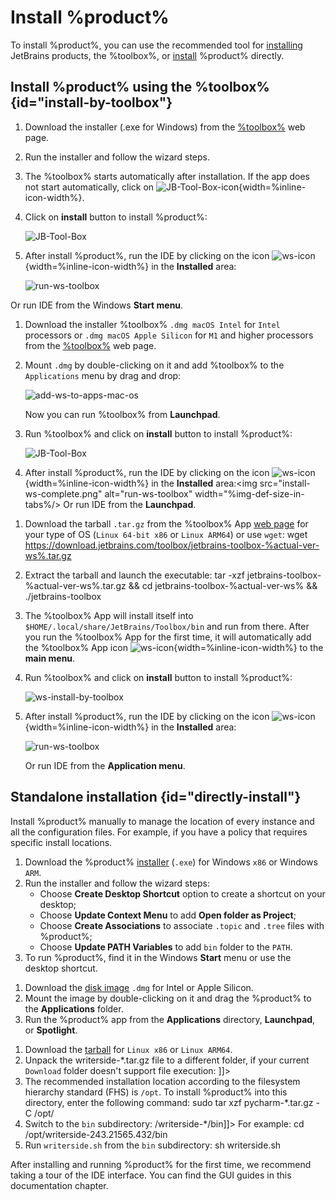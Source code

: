 # Install %product%

To install %product%, you can use the recommended tool for [installing](#install-by-toolbox) JetBrains products, the %toolbox%, or [install](#directly-install) %product% directly.

## Install %product% using the %toolbox% {id="install-by-toolbox"}

<tabs group="install" id="install-ws-by-toolbox-tabs">
<tab title="Windows" group-key="Windows" id="install-ws-by-toolbox-windows">

1. Download the installer (.exe for Windows) from the [%toolbox%](https://www.jetbrains.com/toolbox-app/) web page.
1. Run the installer and follow the wizard steps.
1. The %toolbox% starts automatically after installation. If the app does not start automatically, click on ![JB-Tool-Box-icon](https://resources.jetbrains.com/help/img/idea/2024.3/app.nodes.toolbox.svg){width=%inline-icon-width%}.
1. Click on **install** button to install %product%:

    <img src="ws-install-by-toolbox.jpg" alt="JB-Tool-Box" width="%img-def-size-in-tabs%"/>
    <include from="toolbox-setup-def-location.md" element-id="toolbox-setup-info-windows"></include>

1. After install %product%, run the IDE by clicking on the icon ![ws-icon](https://plugins.jetbrains.com/files/20158/631757/icon/pluginIcon.svg){width=%inline-icon-width%} in the **Installed** area:

    <img src="install-ws-complete.png" alt="run-ws-toolbox" width="%img-def-size-in-tabs%"/>

Or run IDE from the Windows **Start menu**.

</tab>
<tab title="MacOS" group-key="MacOS" id="install-ws-by-toolbox-macos">

1. Download the installer %toolbox% `.dmg macOS Intel` for `Intel` processors or `.dmg macOS Apple Silicon` for `M1` and higher processors from the [%toolbox%](https://www.jetbrains.com/toolbox-app/) web page.
1. Mount `.dmg` by double-clicking on it and add %toolbox% to the `Applications` menu by drag and drop: 

    <img src="add-toolbox-to-apps-mac-os.png" alt="add-ws-to-apps-mac-os" width="%img-def-size-in-tabs%"/>

    Now you can run %toolbox% from **Launchpad**.

1. Run %toolbox% and click on **install** button to install %product%:

    <img src="ws-install-by-toolbox.jpg" alt="JB-Tool-Box" width="%img-def-size-in-tabs%"/>
    <include from="toolbox-setup-def-location.md" element-id="toolbox-setup-info-macos"></include>

2. After install %product%, run the IDE by clicking on the icon ![ws-icon](https://plugins.jetbrains.com/files/20158/631757/icon/pluginIcon.svg){width=%inline-icon-width%} in the **Installed** area:<img src="install-ws-complete.png" alt="run-ws-toolbox" width="%img-def-size-in-tabs%/>
Or run IDE from the **Launchpad**.
</tab>

<tab title="Linux" group-key="Linux" id="install-ws-by-toolbox-linux">
<include from="install-ws-on-linux.md" element-id="info-install-ws-on-linux"></include>

1. Download the tarball `.tar.gz` from the %toolbox% App [web page](%toolbox-link%) for your type of OS (`Linux 64-bit x86` or `Linux ARM64`) or use `wget`:
    <code-block lang="bash">
    wget https://download.jetbrains.com/toolbox/jetbrains-toolbox-%actual-ver-ws%.tar.gz
    </code-block>
1. Extract the tarball and launch the executable:
    <code-block lang="Bash">
    tar -xzf jetbrains-toolbox-%actual-ver-ws%.tar.gz && cd jetbrains-toolbox-%actual-ver-ws% && ./jetbrains-toolbox
    </code-block>
1. The %toolbox% App will install itself into `$HOME/.local/share/JetBrains/Toolbox/bin` and run from there.
   After you run the %toolbox% App for the first time, it will automatically add the %toolbox% App icon ![ws-icon](https://plugins.jetbrains.com/files/20158/631757/icon/pluginIcon.svg){width=%inline-icon-width%} to the **main menu**.
1. Run %toolbox% and click on **install** button to install %product%:
    
   <img src="ws-install-by-toolbox.jpg" alt="ws-install-by-toolbox" width="%img-def-size-in-tabs%"/>

1. After install %product%, run the IDE by clicking on the icon ![ws-icon](https://plugins.jetbrains.com/files/20158/631757/icon/pluginIcon.svg){width=%inline-icon-width%} in the **Installed** area:

    <img src="install-ws-complete.png" alt="run-ws-toolbox" width="%img-def-size-in-tabs%"/>
    
   Or run IDE from the **Application menu**.

</tab>
</tabs>

## Standalone installation {id="directly-install"}

Install %product% manually to manage the location of every instance and all the configuration files. For example, if you have a policy that requires specific install locations.

<tabs group="install" id="install-ws-by-standalone-tabs">
<tab title="Windows" group-key="Windows" id="install-ws-by-standalone-windows">

1. Download the %product% [installer](https://www.jetbrains.com/writerside/download/#section=windows) (`.exe`) for Windows `x86` or Windows `ARM`.
1. Run the installer and follow the wizard steps:
    * Choose **Create Desktop Shortcut** option to create a shortcut on your desktop;
    * Choose **Update Context Menu** to add **Open folder as Project**;
    * Choose **Create Associations** to associate `.topic` and `.tree` files with %product%;
    * Choose **Update PATH Variables** to add `bin` folder to the `PATH`.
1. To run %product%, find it in the Windows **Start** menu or use the desktop shortcut.
</tab>
<tab title="MacOS" group-key="MacOS" id="install-ws-by-standalone-macos">

1. Download the [disk image](https://www.jetbrains.com/writerside/download/#section=mac) `.dmg` for Intel or Apple Silicon.
1. Mount the image by double-clicking on it and drag the %product% to the **Applications** folder.
1. Run the %product% app from the **Applications** directory, **Launchpad**, or **Spotlight**.
</tab>
<tab title="Linux" group-key="Linux" id="install-ws-by-standalone-linux">

1. Download the [tarball](https://www.jetbrains.com/writerside/download/#section=linux) for `Linux x86` or `Linux ARM64`.
    <include from="install-ws-on-ubuntu.md" element-id="install-ws-on-ubuntu"></include>
1. Unpack the writerside-*.tar.gz file to a different folder, if your current `Download` folder doesn't support file execution:
   <code-block lang="Bash"><![CDATA[tar xzf pycharm-*.tar.gz -C <new_archive_folder>]]></code-block>
1. The recommended installation location according to the filesystem hierarchy standard (FHS) is `/opt`.
To install %product% into this directory, enter the following command:
    <code-block lang="Bash">sudo tar xzf pycharm-*.tar.gz -C /opt/</code-block>
1. Switch to the `bin` subdirectory:
    <code-block lang="Bash"><![CDATA[cd <new archive folder>/writerside-*/bin]]></code-block>
    For example:
    <code-block lang="Bash">cd /opt/writerside-243.21565.432/bin</code-block>
1. Run `writerside.sh` from the `bin` subdirectory:
    <code-block lang="Bash">sh writerside.sh</code-block>
</tab>
</tabs>

After installing and running %product% for the first time, we recommend taking a tour of the IDE interface.
You can find the GUI guides in this documentation chapter.